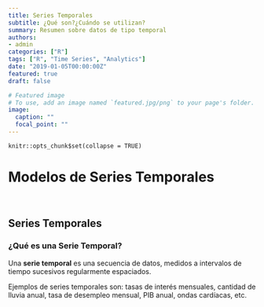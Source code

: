 ```yaml
---
title: Series Temporales
subtitle: ¿Qué son?¿Cuándo se utilizan?
summary: Resumen sobre datos de tipo temporal
authors:
- admin
categories: ["R"]
tags: ["R", "Time Series", "Analytics"]
date: "2019-01-05T00:00:00Z"
featured: true
draft: false

# Featured image
# To use, add an image named `featured.jpg/png` to your page's folder. 
image:
  caption: ""
  focal_point: ""
---
```


```{r setup, include=FALSE}
knitr::opts_chunk$set(collapse = TRUE)
```

# Modelos de Series Temporales

<br>

## Series Temporales

### ¿Qué es una Serie Temporal?

Una **serie temporal** es una secuencia de datos, medidos a intervalos de tiempo sucesivos regularmente espaciados.

Ejemplos de series temporales son: tasas de interés mensuales, cantidad de lluvia anual, tasa de desempleo mensual, PIB anual, ondas cardíacas, etc.

<br>
